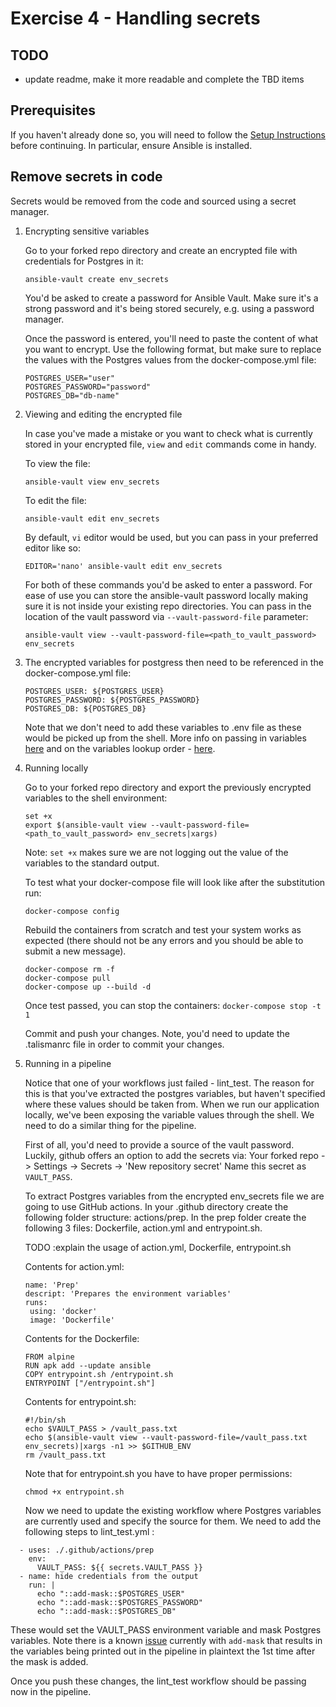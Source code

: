 # Exercise 4 - Handling secrets

## TODO
- update readme, make it more readable and complete the TBD items 

## Prerequisites

If you haven't already done so, you will need to follow the [Setup Instructions](00_setup.md) before
continuing. In particular, ensure Ansible is installed.

## Remove secrets in code

Secrets would be removed from the code and sourced using a secret manager.

1. Encrypting sensitive variables

   Go to your forked repo directory and create an encrypted file with credentials for Postgres in it:
   ```
   ansible-vault create env_secrets
   ```
   You'd be asked to create a password for Ansible Vault. Make sure it's a strong password and it's being stored securely, e.g. using a password manager.
  
   Once the password is entered, you'll need to paste the content of what you want to encrypt. Use the following format, but make sure to replace the values with the Postgres values from the docker-compose.yml file:
   
   ```
   POSTGRES_USER="user"
   POSTGRES_PASSWORD="password"
   POSTGRES_DB="db-name"
   ```
  
1. Viewing and editing the encrypted file

   In case you've made a mistake or you want to check what is currently stored in your encrypted file, `view` and `edit` commands come in handy.

   To view the file:
   ```
   ansible-vault view env_secrets
   ````
   To edit the file:
   ```
   ansible-vault edit env_secrets
   ```  
   
   By default, `vi` editor would be used, but you can pass in your preferred editor like so:

   ```
   EDITOR='nano' ansible-vault edit env_secrets
   ```
  
   For both of these commands you'd be asked to enter a password. For ease of use you can store the ansible-vault password locally making sure it is not inside your existing repo directories. You can pass in the location of the vault password via `--vault-password-file` parameter:

   `ansible-vault view --vault-password-file=<path_to_vault_password> env_secrets`


1. The encrypted variables for postgress then need to be referenced in the docker-compose.yml file:
	
   ```
   POSTGRES_USER: ${POSTGRES_USER}
   POSTGRES_PASSWORD: ${POSTGRES_PASSWORD}
   POSTGRES_DB: ${POSTGRES_DB}
   ```   
   Note that we don't need to add these variables to .env file as these would be picked up from the shell. More info on passing in variables [here](https://vsupalov.com/docker-arg-env-variable-guide/) and on the variables lookup order - [here](https://vsupalov.com/override-docker-compose-dot-env/).

1. Running locally

   Go to your forked repo directory and export the previously encrypted variables to the shell environment:
   
   ```
   set +x
   export $(ansible-vault view --vault-password-file=<path_to_vault_password> env_secrets|xargs)
   ```
  
   Note: `set +x` makes sure we are not logging out the value of the variables to the standard output.

   To test what your docker-compose file will look like after the substitution run:

   `docker-compose config`

   Rebuild the containers from scratch and test your system works as expected (there should not be any errors and you should be able to submit a new message).
	
    ```
   docker-compose rm -f
   docker-compose pull  
   docker-compose up --build -d
   ```

   Once test passed, you can stop the containers:
   `docker-compose stop -t 1`

   Commit and push your changes. Note, you'd need to update the .talismanrc file in order to commit your changes.

1. Running in a pipeline

   Notice that one of your workflows just failed - lint_test. The reason for this is that you've extracted the postgres variables, but haven't specified where these values should be taken from. When we run our application locally, we've been exposing the variable values through the shell. 
We need to do a similar thing for the pipeline.

   First of all, you'd need to provide a source of the vault password.
   Luckily, github offers an option to add the secrets via: 
   Your forked repo -> Settings -> Secrets -> 'New repository secret'
   Name this secret as `VAULT_PASS`.

   To extract Postgres variables from the encrypted env_secrets file we are going to use GitHub actions.
   In your .github directory create the following folder structure: actions/prep. 
   In the prep folder create the following 3 files: Dockerfile, action.yml and entrypoint.sh.
 
   TODO :explain the usage of action.yml, Dockerfile, entrypoint.sh

   Contents for action.yml:
   
   ```
   name: 'Prep'
   descript: 'Prepares the environment variables'
   runs:
    using: 'docker'
    image: 'Dockerfile'
   ```
   Contents for the Dockerfile:
   
   ```
   FROM alpine
   RUN apk add --update ansible
   COPY entrypoint.sh /entrypoint.sh
   ENTRYPOINT ["/entrypoint.sh"]
   ```
   Contents for entrypoint.sh:
   
   ```
   #!/bin/sh
   echo $VAULT_PASS > /vault_pass.txt
   echo $(ansible-vault view --vault-password-file=/vault_pass.txt env_secrets)|xargs -n1 >> $GITHUB_ENV 
   rm /vault_pass.txt
   ```
   Note that for entrypoint.sh you have to have proper permissions: 
   
   `chmod +x entrypoint.sh`

   Now we need to update the existing workflow where Postgres variables are currently used and specify the source for them.
   We need to add the following steps to  lint_test.yml :
  
  ```
    - uses: ./.github/actions/prep
      env:
        VAULT_PASS: ${{ secrets.VAULT_PASS }}
    - name: hide credentials from the output
      run: |
        echo "::add-mask::$POSTGRES_USER"
        echo "::add-mask::$POSTGRES_PASSWORD"
        echo "::add-mask::$POSTGRES_DB"
   ```
   These would set the VAULT_PASS environment variable and mask Postgres variables. 
   Note there is a known [issue](https://github.com/actions/runner/issues/475) currently with `add-mask` that results in the variables being printed out in the    pipeline in plaintext the 1st time after the mask is added. 

   Once you push these changes, the lint_test workflow should be passing now in the pipeline.
